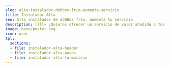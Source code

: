 ```yaml
---
slug: alta-instalador-dobbox-frio-aumenta-servicio
title: Instalador Alta
seo: Alta instalador de doBBox frío, aumenta tu servicio
description: llll➤ ¿Quieres ofrecer un servicio de valor añadido a tus clientes y diferenciarte de la competencia? ✅ Únete a doBBox accediendo a Alta Instalador.
image: base/poster.svg
icon: user
tpl:
  sections:
  - file: instalador-alta-header
  - file: instalador-alta-pasos
  - file: instalador-alta-formulario
---
```



